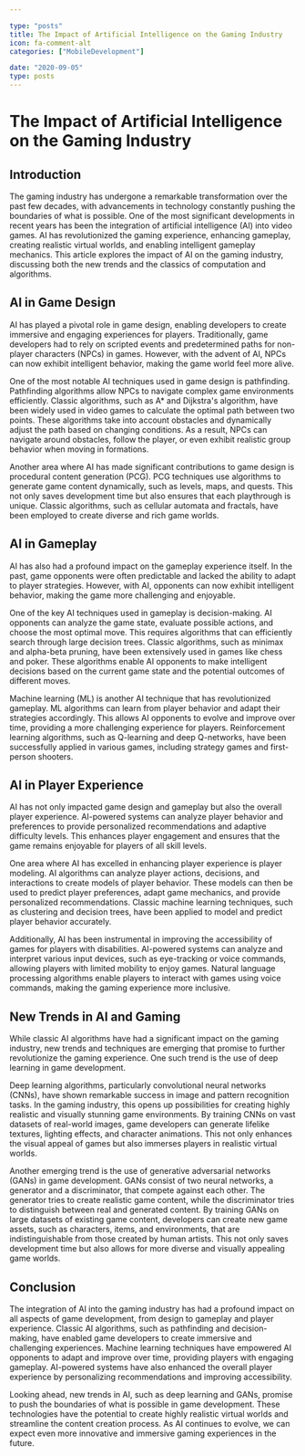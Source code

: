 ```yaml
---

type: "posts"
title: The Impact of Artificial Intelligence on the Gaming Industry
icon: fa-comment-alt
categories: ["MobileDevelopment"]

date: "2020-09-05"
type: posts
---
```





# The Impact of Artificial Intelligence on the Gaming Industry

## Introduction

The gaming industry has undergone a remarkable transformation over the past few decades, with advancements in technology constantly pushing the boundaries of what is possible. One of the most significant developments in recent years has been the integration of artificial intelligence (AI) into video games. AI has revolutionized the gaming experience, enhancing gameplay, creating realistic virtual worlds, and enabling intelligent gameplay mechanics. This article explores the impact of AI on the gaming industry, discussing both the new trends and the classics of computation and algorithms.

## AI in Game Design

AI has played a pivotal role in game design, enabling developers to create immersive and engaging experiences for players. Traditionally, game developers had to rely on scripted events and predetermined paths for non-player characters (NPCs) in games. However, with the advent of AI, NPCs can now exhibit intelligent behavior, making the game world feel more alive.

One of the most notable AI techniques used in game design is pathfinding. Pathfinding algorithms allow NPCs to navigate complex game environments efficiently. Classic algorithms, such as A* and Dijkstra's algorithm, have been widely used in video games to calculate the optimal path between two points. These algorithms take into account obstacles and dynamically adjust the path based on changing conditions. As a result, NPCs can navigate around obstacles, follow the player, or even exhibit realistic group behavior when moving in formations.

Another area where AI has made significant contributions to game design is procedural content generation (PCG). PCG techniques use algorithms to generate game content dynamically, such as levels, maps, and quests. This not only saves development time but also ensures that each playthrough is unique. Classic algorithms, such as cellular automata and fractals, have been employed to create diverse and rich game worlds.

## AI in Gameplay

AI has also had a profound impact on the gameplay experience itself. In the past, game opponents were often predictable and lacked the ability to adapt to player strategies. However, with AI, opponents can now exhibit intelligent behavior, making the game more challenging and enjoyable.

One of the key AI techniques used in gameplay is decision-making. AI opponents can analyze the game state, evaluate possible actions, and choose the most optimal move. This requires algorithms that can efficiently search through large decision trees. Classic algorithms, such as minimax and alpha-beta pruning, have been extensively used in games like chess and poker. These algorithms enable AI opponents to make intelligent decisions based on the current game state and the potential outcomes of different moves.

Machine learning (ML) is another AI technique that has revolutionized gameplay. ML algorithms can learn from player behavior and adapt their strategies accordingly. This allows AI opponents to evolve and improve over time, providing a more challenging experience for players. Reinforcement learning algorithms, such as Q-learning and deep Q-networks, have been successfully applied in various games, including strategy games and first-person shooters.

## AI in Player Experience

AI has not only impacted game design and gameplay but also the overall player experience. AI-powered systems can analyze player behavior and preferences to provide personalized recommendations and adaptive difficulty levels. This enhances player engagement and ensures that the game remains enjoyable for players of all skill levels.

One area where AI has excelled in enhancing player experience is player modeling. AI algorithms can analyze player actions, decisions, and interactions to create models of player behavior. These models can then be used to predict player preferences, adapt game mechanics, and provide personalized recommendations. Classic machine learning techniques, such as clustering and decision trees, have been applied to model and predict player behavior accurately.

Additionally, AI has been instrumental in improving the accessibility of games for players with disabilities. AI-powered systems can analyze and interpret various input devices, such as eye-tracking or voice commands, allowing players with limited mobility to enjoy games. Natural language processing algorithms enable players to interact with games using voice commands, making the gaming experience more inclusive.

## New Trends in AI and Gaming

While classic AI algorithms have had a significant impact on the gaming industry, new trends and techniques are emerging that promise to further revolutionize the gaming experience. One such trend is the use of deep learning in game development.

Deep learning algorithms, particularly convolutional neural networks (CNNs), have shown remarkable success in image and pattern recognition tasks. In the gaming industry, this opens up possibilities for creating highly realistic and visually stunning game environments. By training CNNs on vast datasets of real-world images, game developers can generate lifelike textures, lighting effects, and character animations. This not only enhances the visual appeal of games but also immerses players in realistic virtual worlds.

Another emerging trend is the use of generative adversarial networks (GANs) in game development. GANs consist of two neural networks, a generator and a discriminator, that compete against each other. The generator tries to create realistic game content, while the discriminator tries to distinguish between real and generated content. By training GANs on large datasets of existing game content, developers can create new game assets, such as characters, items, and environments, that are indistinguishable from those created by human artists. This not only saves development time but also allows for more diverse and visually appealing game worlds.

## Conclusion

The integration of AI into the gaming industry has had a profound impact on all aspects of game development, from design to gameplay and player experience. Classic AI algorithms, such as pathfinding and decision-making, have enabled game developers to create immersive and challenging experiences. Machine learning techniques have empowered AI opponents to adapt and improve over time, providing players with engaging gameplay. AI-powered systems have also enhanced the overall player experience by personalizing recommendations and improving accessibility.

Looking ahead, new trends in AI, such as deep learning and GANs, promise to push the boundaries of what is possible in game development. These technologies have the potential to create highly realistic virtual worlds and streamline the content creation process. As AI continues to evolve, we can expect even more innovative and immersive gaming experiences in the future.
